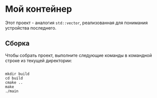 **Мой контейнер**
=================
Этот проект - аналогия `std::vector`, реализованная для понимания устройства последнего.

**Сборка**
----------
Чтобы собрать проект, выполните следующие команды в командной строке из текущей директории:
<pre><code>
mkdir build
cd build
cmake ..
make
./main
</code></pre>

